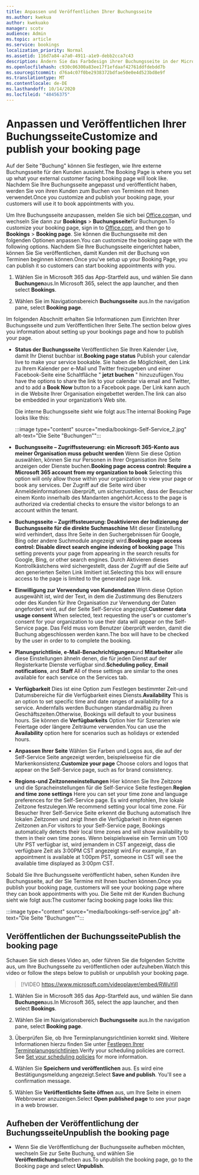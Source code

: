 ```yaml
---
title: Anpassen und Veröffentlichen Ihrer Buchungsseite
ms.author: kwekua
author: kwekuako
manager: scotv
audience: Admin
ms.topic: article
ms.service: bookings
localization_priority: Normal
ms.assetid: 116d7a84-a7a0-4911-a1e9-debb2cca7c43
description: Ändern Sie das Farbdesign ihrer Buchungsseite in der Microsoft Reservations-app.
ms.openlocfilehash: c930c06300a83ee17f1efdaaf42761ddfdebdd7b
ms.sourcegitcommit: d76a4c07f0be2938372bdfae50e0e4d523bd8e9f
ms.translationtype: MT
ms.contentlocale: de-DE
ms.lasthandoff: 10/14/2020
ms.locfileid: "48456375"
---
```

# <a name="customize-and-publish-your-booking-page"></a><span data-ttu-id="d46ce-103">Anpassen und Veröffentlichen Ihrer Buchungsseite</span><span class="sxs-lookup"><span data-stu-id="d46ce-103">Customize and publish your booking page</span></span>

<span data-ttu-id="d46ce-104">Auf der Seite "Buchung" können Sie festlegen, wie Ihre externe Buchungsseite für den Kunden aussieht.</span><span class="sxs-lookup"><span data-stu-id="d46ce-104">The Booking Page is where you set up what your external customer facing booking page will look like.</span></span> <span data-ttu-id="d46ce-105">Nachdem Sie Ihre Buchungsseite angepasst und veröffentlicht haben, werden Sie von ihren Kunden zum Buchen von Terminen mit Ihnen verwendet.</span><span class="sxs-lookup"><span data-stu-id="d46ce-105">Once you customize and publish your booking page, your customers will use it to book appointments with you.</span></span>

<span data-ttu-id="d46ce-106">Um Ihre Buchungsseite anzupassen, melden Sie sich bei [Office.com](https://office.com)an, und wechseln Sie dann zur **Bookings** \> **Buchungsseite**für Buchungen.</span><span class="sxs-lookup"><span data-stu-id="d46ce-106">To customize your booking page, sign in to [Office.com](https://office.com), and then go to **Bookings** \> **Booking page**.</span></span> <span data-ttu-id="d46ce-107">Sie können die Buchungsseite mit den folgenden Optionen anpassen.</span><span class="sxs-lookup"><span data-stu-id="d46ce-107">You can customize the booking page with the following options.</span></span> <span data-ttu-id="d46ce-108">Nachdem Sie Ihre Buchungsseite eingerichtet haben, können Sie Sie veröffentlichen, damit Kunden mit der Buchung von Terminen beginnen können.</span><span class="sxs-lookup"><span data-stu-id="d46ce-108">Once you've setup up your Booking Page, you can publish it so customers can start booking appointments with you.</span></span>

1. <span data-ttu-id="d46ce-109">Wählen Sie in Microsoft 365 das App-Startfeld aus, und wählen Sie dann **Buchungen**aus.</span><span class="sxs-lookup"><span data-stu-id="d46ce-109">In Microsoft 365, select the app launcher, and then select **Bookings**.</span></span>

2. <span data-ttu-id="d46ce-110">Wählen Sie im Navigationsbereich **Buchungsseite** aus.</span><span class="sxs-lookup"><span data-stu-id="d46ce-110">In the navigation pane, select **Booking page**.</span></span>

<span data-ttu-id="d46ce-111">Im folgenden Abschnitt erhalten Sie Informationen zum Einrichten Ihrer Buchungsseite und zum Veröffentlichen Ihrer Seite.</span><span class="sxs-lookup"><span data-stu-id="d46ce-111">The section below gives you information about setting up your bookings page and how to publish your page.</span></span>

- <span data-ttu-id="d46ce-112">**Status der Buchungsseite** Veröffentlichen Sie Ihren Kalender Live, damit Ihr Dienst buchbar ist.</span><span class="sxs-lookup"><span data-stu-id="d46ce-112">**Booking page status** Publish your calendar live to make your service bookable.</span></span> <span data-ttu-id="d46ce-113">Sie haben die Möglichkeit, den Link zu Ihrem Kalender per e-Mail und Twitter freizugeben und einer Facebook-Seite eine Schaltfläche " **jetzt buchen** " hinzuzufügen.</span><span class="sxs-lookup"><span data-stu-id="d46ce-113">You have the options to share the link to your calendar via email and Twitter, and to add a **Book Now** button to a Facebook page.</span></span> <span data-ttu-id="d46ce-114">Der Link kann auch in die Website Ihrer Organisation eingebettet werden.</span><span class="sxs-lookup"><span data-stu-id="d46ce-114">The link can also be embedded in your organization’s Web site.</span></span>

    <span data-ttu-id="d46ce-115">Die interne Buchungsseite sieht wie folgt aus:</span><span class="sxs-lookup"><span data-stu-id="d46ce-115">The internal Booking Page looks like this:</span></span>

    :::image type="content" source="media/bookings-Self-Service_2.jpg" alt-text="Die Seite &quot;Buchungen&quot;":::

- <span data-ttu-id="d46ce-117">**Buchungsseite – Zugriffssteuerung: ein Microsoft 365-Konto aus meiner Organisation muss gebucht werden**  Wenn Sie diese Option auswählen, können Sie nur Personen in Ihrer Organisation ihre Seite anzeigen oder Dienste buchen.</span><span class="sxs-lookup"><span data-stu-id="d46ce-117">**Booking page access control: Require a Microsoft 365 account from my organization to book**  Selecting this option will only allow those within your organization to view your page or book any services.</span></span> <span data-ttu-id="d46ce-118">Der Zugriff auf die Seite wird über Anmeldeinformationen überprüft, um sicherzustellen, dass der Besucher einem Konto innerhalb des Mandanten angehört.</span><span class="sxs-lookup"><span data-stu-id="d46ce-118">Access to the page is authorized via credential checks to ensure the visitor belongs to an account within the tenant.</span></span>

- <span data-ttu-id="d46ce-119">**Buchungsseite – Zugriffssteuerung: Deaktivieren der Indizierung der Buchungsseite für die direkte Suchmaschine** Mit dieser Einstellung wird verhindert, dass Ihre Seite in den Suchergebnissen für Google, Bing oder andere Suchmodule angezeigt wird.</span><span class="sxs-lookup"><span data-stu-id="d46ce-119">**Booking page access control: Disable direct search engine indexing of booking page** This setting prevents your page from appearing in the search results for Google, Bing, or other search engines.</span></span> <span data-ttu-id="d46ce-120">Durch Aktivieren dieses Kontrollkästchens wird sichergestellt, dass der Zugriff auf die Seite auf den generierten Seiten Link limitiert ist.</span><span class="sxs-lookup"><span data-stu-id="d46ce-120">Selecting this box will ensure access to the page is limited to the generated page link.</span></span>

- <span data-ttu-id="d46ce-121">**Einwilligung zur Verwendung von Kundendaten** Wenn diese Option ausgewählt ist, wird der Text, in dem die Zustimmung des Benutzers oder des Kunden für Ihre Organisation zur Verwendung der Daten angefordert wird, auf der Seite Self-Service angezeigt.</span><span class="sxs-lookup"><span data-stu-id="d46ce-121">**Customer data usage consent** When selected, text requesting the user's or customer's consent for your organization to use their data will appear on the Self-Service page.</span></span> <span data-ttu-id="d46ce-122">Das Feld muss vom Benutzer überprüft werden, damit die Buchung abgeschlossen werden kann.</span><span class="sxs-lookup"><span data-stu-id="d46ce-122">The box will have to be checked by the user in order to to complete the booking.</span></span>

- <span data-ttu-id="d46ce-123">**Planungsrichtlinie**, **e-Mail-Benachrichtigungen**und **Mitarbeiter** alle diese Einstellungen ähneln denen, die für jeden Dienst auf der Registerkarte Dienste verfügbar sind.</span><span class="sxs-lookup"><span data-stu-id="d46ce-123">**Scheduling policy**, **Email notifications**, and **Staff** All of these settings are similar to the ones available for each service on the Services tab.</span></span>

- <span data-ttu-id="d46ce-124">**Verfügbarkeit** Dies ist eine Option zum Festlegen bestimmter Zeit-und Datumsbereiche für die Verfügbarkeit eines Diensts.</span><span class="sxs-lookup"><span data-stu-id="d46ce-124">**Availability** This is an option to set specific time and date ranges of availability for a service.</span></span> <span data-ttu-id="d46ce-125">Andernfalls werden Buchungen standardmäßig zu ihren Geschäftszeiten.</span><span class="sxs-lookup"><span data-stu-id="d46ce-125">Otherwise, Bookings will default to your business hours.</span></span> <span data-ttu-id="d46ce-126">Sie können die **Verfügbarkeits** Option hier für Szenarien wie Feiertage oder längere Zeiträume verwenden.</span><span class="sxs-lookup"><span data-stu-id="d46ce-126">You can use the **Availability** option here for scenarios such as holidays or extended hours.</span></span>

- <span data-ttu-id="d46ce-127">**Anpassen Ihrer Seite** Wählen Sie Farben und Logos aus, die auf der Self-Service Seite angezeigt werden, beispielsweise für die Markenkonsistenz.</span><span class="sxs-lookup"><span data-stu-id="d46ce-127">**Customize your page** Choose colors and logos that appear on the Self-Service page, such as for brand consistency.</span></span>

- <span data-ttu-id="d46ce-128">**Regions-und Zeitzoneneinstellungen** Hier können Sie Ihre Zeitzone und die Spracheinstellungen für die Self-Service Seite festlegen.</span><span class="sxs-lookup"><span data-stu-id="d46ce-128">**Region and time zone settings** Here you can set your time zone and language preferences for the Self-Service page.</span></span> <span data-ttu-id="d46ce-129">Es wird empfohlen, Ihre lokale Zeitzone festzulegen.</span><span class="sxs-lookup"><span data-stu-id="d46ce-129">We recommend setting your local time zone.</span></span> <span data-ttu-id="d46ce-130">Für Besucher Ihrer Self-Service Seite erkennt die Buchung automatisch Ihre lokalen Zeitzonen und zeigt Ihnen die Verfügbarkeit in ihren eigenen Zeitzonen an.</span><span class="sxs-lookup"><span data-stu-id="d46ce-130">For visitors to your Self-Service page, Bookings automatically detects their local time zones and will show availability to them in their own time zones.</span></span> <span data-ttu-id="d46ce-131">Wenn beispielsweise ein Termin um 1:00 Uhr PST verfügbar ist, wird jemandem in CST angezeigt, dass die verfügbare Zeit als 3:00PM CST angezeigt wird.</span><span class="sxs-lookup"><span data-stu-id="d46ce-131">For example, if an appointment is available at 1:00pm PST, someone in CST will see the available time displayed as 3:00pm CST.</span></span>

<span data-ttu-id="d46ce-132">Sobald Sie Ihre Buchungsseite veröffentlicht haben, sehen Kunden ihre Buchungsseite, auf der Sie Termine mit Ihnen buchen können.</span><span class="sxs-lookup"><span data-stu-id="d46ce-132">Once you publish your booking page, customers will see your booking page where they can book appointments with you.</span></span> <span data-ttu-id="d46ce-133">Die Seite mit der Kunden Buchung sieht wie folgt aus:</span><span class="sxs-lookup"><span data-stu-id="d46ce-133">The customer facing booking page looks like this:</span></span>

:::image type="content" source="media/bookings-self-service.jpg" alt-text="Die Seite &quot;Buchungen&quot;":::

## <a name="publish-the-booking-page"></a><span data-ttu-id="d46ce-135">Veröffentlichen der Buchungsseite</span><span class="sxs-lookup"><span data-stu-id="d46ce-135">Publish the booking page</span></span>

<span data-ttu-id="d46ce-136">Schauen Sie sich dieses Video an, oder führen Sie die folgenden Schritte aus, um Ihre Buchungsseite zu veröffentlichen oder aufzuheben.</span><span class="sxs-lookup"><span data-stu-id="d46ce-136">Watch this video or follow the steps below to publish or unpublish your booking page.</span></span>

> [!VIDEO https://www.microsoft.com/videoplayer/embed/RWuYil]

1. <span data-ttu-id="d46ce-137">Wählen Sie in Microsoft 365 das App-Startfeld aus, und wählen Sie dann **Buchungen**aus.</span><span class="sxs-lookup"><span data-stu-id="d46ce-137">In Microsoft 365, select the app launcher, and then select **Bookings**.</span></span>

1. <span data-ttu-id="d46ce-138">Wählen Sie im Navigationsbereich **Buchungsseite** aus.</span><span class="sxs-lookup"><span data-stu-id="d46ce-138">In the navigation pane, select **Booking page**.</span></span>

1. <span data-ttu-id="d46ce-p110">Überprüfen Sie, ob Ihre Terminplanungsrichtlinien korrekt sind. Weitere Informationen hierzu finden Sie unter [Festlegen Ihrer Terminplanungsrichtlinien](set-scheduling-policies.md).</span><span class="sxs-lookup"><span data-stu-id="d46ce-p110">Verify your scheduling policies are correct. See [Set your scheduling policies](set-scheduling-policies.md) for more information.</span></span>

1. <span data-ttu-id="d46ce-p111">Wählen Sie **Speichern und veröffentlichen** aus. Es wird eine Bestätigungsmeldung angezeigt.</span><span class="sxs-lookup"><span data-stu-id="d46ce-p111">Select **Save and publish**. You'll see a confirmation message.</span></span>

1. <span data-ttu-id="d46ce-143">Wählen Sie **Veröffentlichte Seite öffnen** aus, um Ihre Seite in einem Webbrowser anzuzeigen.</span><span class="sxs-lookup"><span data-stu-id="d46ce-143">Select **Open published page** to see your page in a web browser.</span></span>

## <a name="unpublish-the-booking-page"></a><span data-ttu-id="d46ce-144">Aufheben der Veröffentlichung der Buchungsseite</span><span class="sxs-lookup"><span data-stu-id="d46ce-144">Unpublish the booking page</span></span>

 - <span data-ttu-id="d46ce-145">Wenn Sie die Veröffentlichung der Buchungsseite aufheben möchten, wechseln Sie zur Seite Buchung, und wählen Sie **Veröffentlichung**aufheben aus.</span><span class="sxs-lookup"><span data-stu-id="d46ce-145">To unpublish the booking page, go to the Booking page and select **Unpublish**.</span></span>
